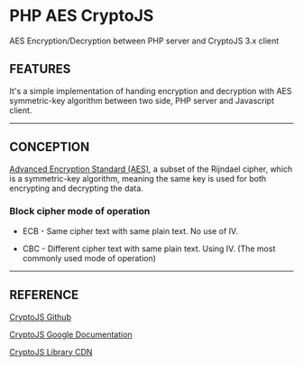 PHP AES CryptoJS
================

AES Encryption/Decryption between PHP server and CryptoJS 3.x client

FEATURES
--------

It's a simple implementation of handing encryption and decryption with AES symmetric-key algorithm between two side, PHP server and Javascript client. 

---

CONCEPTION
----------

[Advanced Encryption Standard (AES)](https://en.wikipedia.org/wiki/Advanced_Encryption_Standard), a subset of the Rijndael cipher, which is a symmetric-key algorithm, meaning the same key is used for both encrypting and decrypting the data.

### Block cipher mode of operation

- ECB - Same cipher text with same plain text. No use of IV.

- CBC - Different cipher text with same plain text. Using IV. (The most commonly used mode of operation)

---

REFERENCE
---------

[CryptoJS Github](https://github.com/brix/crypto-js)

[CryptoJS Google Documentation](https://code.google.com/archive/p/crypto-js/)

[CryptoJS Library CDN](https://cdnjs.com/libraries/crypto-js)
